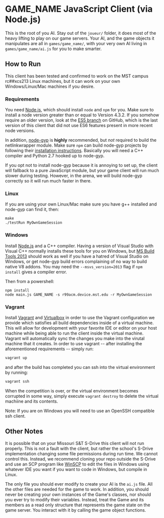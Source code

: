 # GAME_NAME JavaScript Client (via Node.js)

This is the root of you AI. Stay out of the `joueur/` folder, it does most of the heavy lifting to play on our game servers. Your AI, and the game objects it manipulates are all in `games/game_name/`, with your very own AI living in `games/game_name/ai.js` for you to make smarter.

## How to Run

This client has been tested and confirmed to work on the MST campus rc##xcs213 Linux machines, but it can work on your own Windows/Linux/Mac machines if you desire.

### Requirements

You need [Node.js][nodejs], which should install `node` and `npm` for you. Make sure to install a node version greater than or equal to Version 4.3.2. If you somehow require an older version, look at the [ES5 branch][es5] on GitHub, which is the last version of this client that did not use ES6 features present in more recent node versions.

In addition, [node-gyp][node-gyp] is **highly** recommended, but *not* required to build the netlinkwrapper module. Make sure `npm` can build node-gyp projects by following their [installation instructions][node-gyp-install]. Basically you will need a C++ compiler and Python 2.7 hooked up to node-gyp.

If you opt not to install node-gyp because it is annoying to set up, the client will fallback to a pure JavaScript module, but your game client will run much slower during testing. However, in the arena, we will build node-gyp correctly so it will run much faster in there.

### Linux

If you are using your own Linux/Mac make sure you have g++ installed and node-gyp can find it, then:

```
make
./testRun MyOwnGameSession
```

### Windows

Install [Node.js][nodejs] and a C++ compiler. Having a version of Visual Studio with Visual C++ normally installs these tools for you on Windows, but [MS Build Tools 2013][ms-build-tools] should work as well if you have a hatred of Visual Studio on Windows, or get node-gyp build errors complaining of no way to build native V8 addons. You may need the `--msvs_version=2013` flag if `npm install` gives a compiler error.

Then from a powershell:

```
npm install
node main.js GAME_NAME -s r99acm.device.mst.edu -r MyOwnGameSession
```

### Vagrant

Install [Vagrant][vagrant] and [Virtualbox][virtualbox] in order to use the Vagrant configuration we provide which satisfies all build dependencies inside of a virtual machine. This will allow for development with your favorite IDE or editor on your host machine while being able to run the client inside the virtual machine. Vagrant will automatically sync the changes you make into the virutal machine that it creates. In order to use vagrant -- after installing the aforementioned requirements -- simply run:

```bash
vagrant up
```

and after the build has completed you can ssh into the virtual environment by running:

```bash
vagrant ssh
```

When the competition is over, or the virtual environment becomes corrupted in some way, simply execute `vagrant destroy` to delete the virtual machiine and its contents.

Note: If you are on Windows you will need to use an OpenSSH compatible ssh client.

## Other Notes

It is possible that on your Missouri S&T S-Drive this client will not run properly. This is not a fault with the client, but rather the school's S-Drive implementation changing some file permissions during run time. We cannot control this. Instead, we recommend cloning your repo outside the S-Drive and use an SCP program like [WinSCP][winscp] to edit the files in Windows using whatever IDE you want if you want to code in Windows, but compile in Linux.

The only file you should ever modify to create your AI is the `ai.js` file. All the other files are needed for the game to work. In addition, you should never be creating your own instances of the Game's classes, nor should you ever try to modify their variables. Instead, treat the Game and its members as a read only structure that represents the game state on the game server. You interact with it by calling the game object functions.

[nodejs]: https://nodejs.org/
[node-gyp]: https://github.com/nodejs/node-gyp
[node-gyp-install]: https://github.com/nodejs/node-gyp#installation
[es5]: https://github.com/siggame/Joueur.js/tree/es5
[winscp]: https://github.com/siggame/Joueur.js/tree/es6
[ms-build-tools]: http://www.microsoft.com/en-us/download/details.aspx?id=40760
[vagrant]: https://www.vagrantup.com/
[virtualbox]: https://www.virtualbox.org/wiki/Downloads
